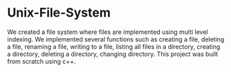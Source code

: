 # Unix-File-System
We created a file system where files are implemented using multi level indexing. We implemented several functions such as creating a file, deleting a file, renaming a file, writing to a file, listing all files in a directory, creating a directory, deleting a directory, changing directory. This project was built from scratch using c++.

